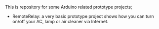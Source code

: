 This is repository for some Arduino related prototype projects;

- RemoteRelay: a very basic prototype project shows how you can turn on/off your AC, lamp or air cleaner via Internet.